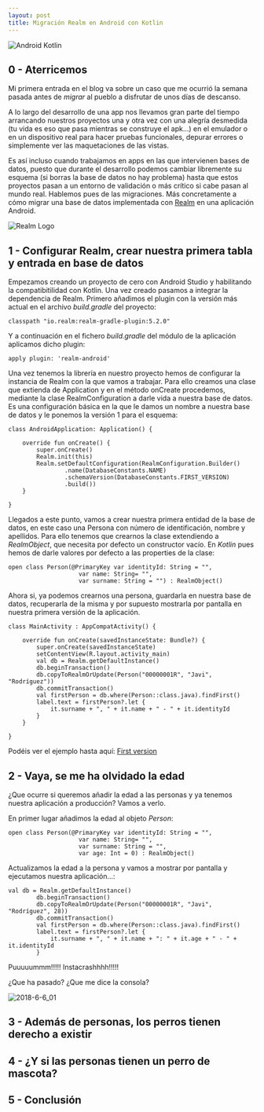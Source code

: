 ```yaml
---
layout: post
title: Migración Realm en Android con Kotlin
---
```


![Android Kotlin](https://codigoonclick.com/wp-content/uploads/2018/03/kotlin-con-android-caracteristicas.jpeg)

## 0 - Aterricemos

Mi primera entrada en el blog va sobre un caso que me ocurrió la semana pasada antes de *migrar* al pueblo a disfrutar de unos días de descanso. 
   
A lo largo del desarrollo de una app nos llevamos gran parte del tiempo arrancando nuestros proyectos una y otra vez con una alegría desmedida (tu vida es eso que pasa mientras se construye el apk...) en el emulador o en un dispositivo real para hacer pruebas funcionales, depurar errores o simplemente ver las maquetaciones de las vistas.

   Es así incluso cuando trabajamos en apps en las que intervienen bases de datos, puesto que durante el desarrollo podemos cambiar libremente su esquema (si borras la base de datos no hay problema) hasta que estos proyectos pasan a un entorno de validación o más crítico si cabe pasan al mundo real. Hablemos pues de las migraciones. Más concretamente a cómo migrar una base de datos implementada con [Realm](https://realm.io/) en una aplicación Android.
   
   ![Realm Logo](https://realm.io/assets/img/social/realmDark.jpg)
   
## 1 - Configurar Realm, crear nuestra primera tabla y entrada en base de datos

Empezamos creando un proyecto de cero con Android Studio y habilitando la compatibitilidad con Kotlin. Una vez creado pasamos a integrar la dependencia de Realm. Primero añadimos el plugin con la versión más actual en el archivo *build.gradle* del proyecto:

<pre><code class="groovy">classpath "io.realm:realm-gradle-plugin:5.2.0"
</code></pre>

Y a continuación en el fichero *build.gradle* del módulo de la aplicación aplicamos dicho plugin:

<pre><code class="groovy">apply plugin: 'realm-android'
</code></pre>

Una vez tenemos la librería en nuestro proyecto hemos de configurar la instancia de Realm con la que vamos a trabajar. Para ello creamos una clase que extienda de Application y en el método onCreate procedemos, mediante la clase RealmConfiguration a darle vida a nuestra base de datos. Es una configuración básica en la que le damos un nombre a nuestra base de datos y le ponemos la versión 1 para el esquema:

<pre><code class="kotlin">class AndroidApplication: Application() {

    override fun onCreate() {
        super.onCreate()
        Realm.init(this)
        Realm.setDefaultConfiguration(RealmConfiguration.Builder()
                .name(DatabaseConstants.NAME)
                .schemaVersion(DatabaseConstants.FIRST_VERSION)
                .build())
    }

}
</code></pre>

Llegados a este punto, vamos a crear nuestra primera entidad de la base de datos, en este caso una Persona con número de identificación, nombre y apellidos. Para ello tenemos que crearnos la clase extendiendo a *RealmObject*, que necesita por defecto un constructor vacío. En *Kotlin* pues hemos de darle valores por defecto a las properties de la clase:

<pre><code class="kotlin">open class Person(@PrimaryKey var identityId: String = "", 
					var name: String= "", 
					var surname: String = "") : RealmObject()
</code></pre>

Ahora si, ya podemos crearnos una persona, guardarla en nuestra base de datos, recuperarla de la misma y por supuesto mostrarla por pantalla en nuestra primera versión de la aplicación.

<pre><code class="kotlin">class MainActivity : AppCompatActivity() {

    override fun onCreate(savedInstanceState: Bundle?) {
        super.onCreate(savedInstanceState)
        setContentView(R.layout.activity_main)
        val db = Realm.getDefaultInstance()
        db.beginTransaction()
        db.copyToRealmOrUpdate(Person("00000001R", "Javi", "Rodríguez"))
        db.commitTransaction()
        val firstPerson = db.where(Person::class.java).findFirst()
        label.text = firstPerson?.let {
            it.surname + ", " + it.name + " - " + it.identityId
        }
    }

}
</code></pre>

Podéis ver el ejemplo hasta aquí: [First version](https://github.com/theyavikteam/post_examples/tree/post/20180606-realmmigration/first_version)


## 2 - Vaya, se me ha olvidado la edad

¿Que ocurre si queremos añadir la edad a las personas y ya tenemos nuestra aplicación a producción? Vamos a verlo.

En primer lugar añadimos la edad al objeto *Person*:
<pre><code class="kotlin">open class Person(@PrimaryKey var identityId: String = "", 
					var name: String= "", 
					var surname: String = "", 
					var age: Int = 0) : RealmObject()
</code></pre>

Actualizamos la edad a la persona y vamos a mostrar por pantalla y ejecutamos nuestra aplicación...:
<pre><code class="kotlin">val db = Realm.getDefaultInstance()
        db.beginTransaction()
        db.copyToRealmOrUpdate(Person("00000001R", "Javi", "Rodríguez", 28))
        db.commitTransaction()
        val firstPerson = db.where(Person::class.java).findFirst()
        label.text = firstPerson?.let {
            it.surname + ", " + it.name + ": " + it.age + " - " + it.identityId
        }
</code></pre>

Puuuuummm!!!!! Instacrashhhh!!!!!

¿Que ha pasado? ¿Que me dice la consola?

![2018-6-6_01](https://github.com/theyavikteam/theyavikteam.github.io/tree/master/images/2018-6-6_01.png)



## 3 - Además de personas, los perros tienen derecho a existir

## 4 - ¿Y si las personas tienen un perro de mascota?

## 5 - Conclusión


